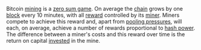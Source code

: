Bitcoin [mining](Glossary#mine) is a [zero sum game](https://en.wikipedia.org/wiki/Zero-sum_game). On average the [chain](Glossary#chain) grows by one [block](Glossary#block) every 10 minutes, with all [reward](Glossary#reward) controlled by its [miner](Glossary#miner). Miners compete to achieve this reward and, apart from [pooling pressures](Pooling-Pressure-Risk), will each, on average, achieve a number of rewards proportional to [hash power](Glossary#hash-power). The difference between a miner's costs and this reward over time is the return on capital [invested](Glossary#lend) in the mine.